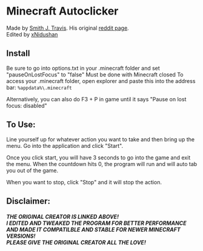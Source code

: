 # Minecraft Autoclicker
Made by [Smith J. Travis](https://github.com/smith-j-travis/). His original [reddit page](https://www.reddit.com/r/Minecraft/comments/69eq3q/pc_simple_autoclicker_that_can_be_used_in_the/).
<br>Edited by [xNidushan](https://github.com/xNidushan)

## Install
Be sure to go into options.txt in your .minecraft folder and set "pauseOnLostFocus" to "false"
Must be done with Minecraft closed
To access your .minecraft folder, open explorer and paste this into the address bar: `%appdata%\.minecraft`

Alternatively, you can also do F3 + P in game until it says "Pause on lost focus: disabled"

## To Use:
Line yourself up for whatever action you want to take and then bring up the menu. Go into the application and click "Start".

Once you click start, you will have 3 seconds to go into the game and exit the menu. When the countdown hits 0, the program will run and will auto tab you out of the game.

When you want to stop, click "Stop" and it will stop the action.




## Disclaimer:
##### THE ORIGINAL CREATOR IS LINKED ABOVE! <br>I EDITED AND TWEAKED THE PROGRAM FOR BETTER PERFORMANCE AND MADE IT COMPATILBLE AND STABLE FOR NEWER MINECRAFT VERSIONS! <br>PLEASE GIVE THE ORIGINAL CREATOR ALL THE LOVE!
